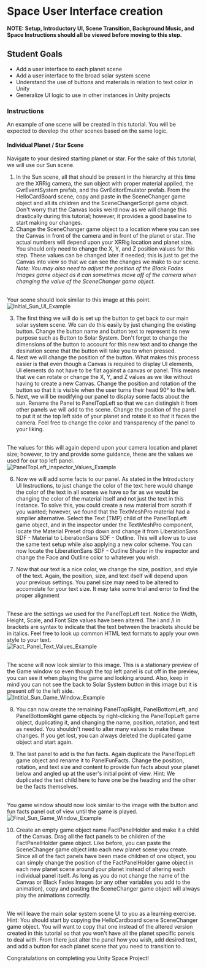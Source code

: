  # Space User Interface creation
<b>NOTE: Setup, Introductory UI, Scene Transition, Background Music, and Space Instructions should all be viewed before moving to this step. </b>

## Student Goals ##
- Add a user interface to each planet scene
- Add a user interface to the broad solar system scene
- Understand the use of buttons and materials in relation to text color in Unity
- Generalize UI logic to use in other instances in Unity projects

### Instructions ###
An example of one scene will be created in this tutorial. You will be expected to develop the other scenes based on the same logic.
#### Individual Planet / Star Scene ####
Navigate to your desired starting planet or star. For the sake of this tutorial, we will use our Sun scene.
1. In the Sun scene, all that should be present in the hierarchy at this time are the XRRig camera, the sun object with proper material applied, 
the GvrEventSystem prefab, and the GvrEditorEmulator prefab. From the HelloCardBoard scene, copy and paste in the SceneChanger game object and all its children 
and the SceneChangerScript game object. Don't worry that the Canvas looks weird now as we will change this drastically during this tutorial; however, 
it provides a good baseline to start making our changes.
2. Change the SceneChanger game object to a location where you can see the Canvas in front of the camera and in front of the planet or star. The actual numbers will depend upon your XRRig location and planet size. You should only need to change the X, Y, and Z position values for this step. These values can be changed later if needed; this is just to get the Canvas into view so that we can see the changes we make to our scene. <i>Note: You may also need to adjust the position of the Black Fades Images game object as it can sometimes move off of the camera when changing the value of the SceneChanger game object.</i>

</br> Your scene should look similar to this image at this point. </br>
![Initial_Sun_UI_Example](Screenshots/Unity/Initial_Sun_UI_Example.png "Initial Sun UI Example")

3. The first thing we will do is set up the button to get back to our main solar system scene. We can do this easily by just changing the existing button. Change the button name and button text to represent its new purpose such as Button to Solar System. Don't forget to change the dimensions of the button to account for this new text and to change the desination scene that the button will take you to when pressed.
4. Next we will change the position of the button. What makes this process easier is that even though a Canvas is required to display UI elements, UI elements do not have to be flat against a canvas or panel. This means that we can rotate or change the X, Y, and Z values as we like without having to create a new Canvas. Change the position and rotation of the button so that it is visible when the user turns their head 90&deg; to the left.
5. Next, we will be modifying our panel to display some facts about the sun. Rename the Panel to PanelTopLeft so that we can distingish it from other panels we will add to the scene. Change the position of the panel to put it at the top left side of your planet and rotate it so that it faces the camera. Feel free to change the color and transparency of the panel to your liking. 

</br> The values for this will again depend upon your camera location and planet size; however, to try and provide some guidance, these are the values we used for our top left panel. </br>
![PanelTopLeft_Inspector_Values_Example](Screenshots/Unity/PanelTopLeft_Inspector_Values_Example.png "PanelTopLeft Inspector Values Example")

6. Now we will add some facts to our panel. As stated in the Introductory UI Instructions, to just change the color of the text here would change the color of the text in all scenes we have so far as we would be changing the color of the material itself and not just the text in this instance. To solve this, you could create a new material from scrath if you wanted; however, we found that the TextMeshPro material had a simplier alternative. Select the Text (TMP) child of the PanelTopLeft game object, and in the inspector under the TextMeshPro component, locate the Material Preset drop down and change it from LiberationSans SDF - Material to LiberationSans SDF - Outline. This will allow us to use the same text setup while also applying a new color scheme. You can now locate the LiberationSans SDF - Outline Shader in the inspector and change the Face and Outline color to whatever you wish.

7. Now that our text is a nice color, we change the size, position, and style of the text. Again, the position, size, and text itself will depend upon your previous settings. You panel size may need to be altered to accomidate for your text size. It may take some trial and error to find the proper alignment

</br> These are the settings we used for the PanelTopLeft text. Notice the Width, Height, Scale, and Font Size values have been altered. The i and /i in brackets are syntax to indicate that the text between the brackets should be in italics. Feel free to look up common HTML text formats to apply your own style to your text. </br>
![Fact_Panel_Text_Values_Example](Screenshots/Unity/Fact_Panel_Text_Values_Example.png "Fact Panel Text Values Example")

</br> The scene will now look similar to this image. This is a stationary preview of the Game window so even though the top left panel is cut off in the preview, you can see it when playing the game and looking around. Also, keep in mind you can not see the back to Solar System button in this image but it is present off to the left side. </br>
![Intitial_Sun_Game_Window_Example](Screenshots/Unity/Intitial_Sun_Game_Window_Example.png "Intitial Sun Game Window Example")

8. You can now create the remaining PanelTopRight, PanelBottomLeft, and PanelBottomRight game objects by right-clicking the PanelTopLeft game object, duplicating it, and changing the name, position, rotation, and text as needed. You shouldn't need to alter many values to make these changes. If you get lost, you can always deleted the duplicated game object and start again.

9. The last panel to add is the fun facts. Again duplicate the PanelTopLeft game object and rename it to PanelFunFacts. Change the position, rotation, and text size and content to provide fun facts about your planet below and angled up at the user's initial point of view. Hint: We duplicated the text child here to have one be the heading and the other be the facts themselves.

</br> You game window should now look similar to the image with the button and fun facts panel out of view until the game is played. </br>
![Final_Sun_Game_Window_Example](Screenshots/Unity/Final_Sun_Game_Window_Example.png "Final Sun Game Window Example")

10. Create an empty game object name FactPanelHolder and make it a child of the Canvas. Drag all the fact panels to be children of the FactPanelHolder game object. Like before, you can paste the SceneChanger game object into each new planet scene you create. Since all of the fact panels have been made children of one object, you can simply change the position of the FactPanelHolder game object in each new planet scene around your planet instead of altering each individual panel itself. As long as you do not change the name of the Canvas or Black Fades Images (or any other variables you add to the animation), copy and pasting the SceneChanger game object will always play the animations correctly.

</br> We will leave the main solar system scene UI to you as a learning exercise. Hint: You should start by copying the HelloCardboard scene SceneChanger game object. You will want to copy that one instead of the altered version created in this tutorial so that you won't have all the planet specific panels to deal with. From there just alter the panel how you wish, add desired text, and add a button for each planet scene that you need to transition to.

Congratulations on completing you Unity Space Project!
